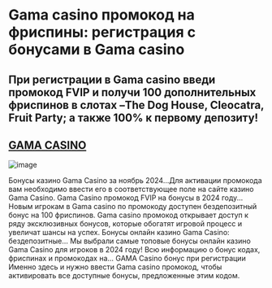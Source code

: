 # Gama casino промокод на фриспины: регистрация с бонусами в Gama casino 

## При регистрации в Gama casino введи промокод FVIP и получи 100 дополнительных фриспинов в слотах –The Dog House, Cleocatra, Fruit Party; а также 100% к первому депозиту!

## [GAMA CASINO](https://linksc.ru/gama_fvip)

![image](https://github.com/user-attachments/assets/0d7acc0a-ef48-47ea-87fc-2cdac65c312f)



Бонусы казино Gama Casino за ноябрь 2024...Для активации промокода вам необходимо ввести его в соответствующее поле на сайте казино Gama Casino.
Gama Casino промокод FVIP на бонусы в 2024 году...
Новым игрокам в Gama casino по промокоду доступен бездепозитный бонус на 100 фриспинов.
Gama casino промокод открывает доступ к ряду эксклюзивных бонусов, которые обогатят игровой процесс и увеличат шансы на успех.
Бонусы онлайн казино Gama Casino: бездепозитные...
Мы выбрали самые топовые бонусы онлайн казино Gama Casino для игроков в 2024 году! Всю информацию о бонус кодах, фриспинах и промокодах на...
GAMA Casino бонус при регистрации 
Именно здесь и нужно ввести Gama casino промокод, чтобы активировать все доступные бонусы, предложенные этим кодом.

